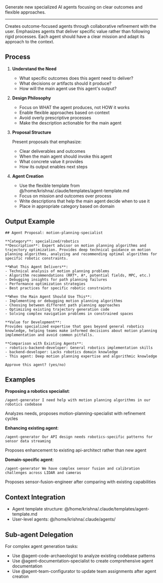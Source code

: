 Generate new specialized AI agents focusing on clear outcomes and flexible approaches.

---

Creates outcome-focused agents through collaborative refinement with the user.
Emphasizes agents that deliver specific value rather than following rigid processes.
Each agent should have a clear mission and adapt its approach to the context.

## Process

1. **Understand the Need**

   - What specific outcomes does this agent need to deliver?
   - What decisions or artifacts should it produce?
   - How will the main agent use this agent's output?

2. **Design Philosophy**

   - Focus on WHAT the agent produces, not HOW it works
   - Enable flexible approaches based on context
   - Avoid overly prescriptive processes
   - Make the description actionable for the main agent

3. **Proposal Structure**

   Present proposals that emphasize:

   - Clear deliverables and outcomes
   - When the main agent should invoke this agent
   - What concrete value it provides
   - How its output enables next steps

4. **Agent Creation**
   - Use the flexible template from @/home/krishna/.claude/templates/agent-template.md
   - Focus on mission and outcomes over process
   - Write descriptions that help the main agent decide when to use it
   - Place in appropriate category based on domain

## Output Example

```
## Agent Proposal: motion-planning-specialist

**Category**: specialized/robotics
**Description**: Expert advisor on motion planning algorithms and trajectory optimization. Provides deep technical guidance on motion planning algorithms, analyzing and recommending optimal algorithms for specific robotic constraints.

**What This Agent Delivers**:
- Technical analysis of motion planning problems
- Algorithm recommendations (RRT*, A*, potential fields, MPC, etc.)
- Debugging insights for path planning failures
- Performance optimization strategies
- Best practices for specific robotic constraints

**When the Main Agent Should Use This**:
- Implementing or debugging motion planning algorithms
- Choosing between different path planning approaches
- Optimizing existing trajectory generation code
- Solving complex navigation problems in constrained spaces

**Value for Development**:
Provides specialized expertise that goes beyond general robotics knowledge, helping teams make informed decisions about motion planning implementation and avoid common pitfalls.

**Comparison with Existing Agents**:
- robotics-backend-developer: General robotics implementation skills
- backend-developer: Lacks robotics domain knowledge
- This agent: Deep motion planning expertise and algorithmic knowledge

Approve this agent? (yes/no)
```

## Examples

**Proposing a robotics specialist**:

```
/agent-generator I need help with motion planning algorithms in our robotics codebase
```

Analyzes needs, proposes motion-planning-specialist with refinement cycles

**Enhancing existing agent**:

```
/agent-generator Our API design needs robotics-specific patterns for sensor data streaming
```

Proposes enhancement to existing api-architect rather than new agent

**Domain-specific agent**:

```
/agent-generator We have complex sensor fusion and calibration challenges across LIDAR and cameras
```

Proposes sensor-fusion-engineer after comparing with existing capabilities

## Context Integration

- Agent template structure: @/home/krishna/.claude/templates/agent-template.md
- User-level agents: @/home/krishna/.claude/agents/

## Sub-agent Delegation

For complex agent generation tasks:

- Use @agent-code-archaeologist to analyze existing codebase patterns
- Use @agent-documentation-specialist to create comprehensive agent documentation
- Use @agent-team-configurator to update team assignments after agent creation
